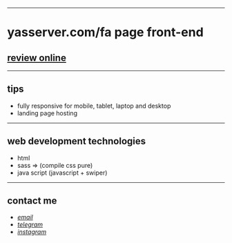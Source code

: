 
---

# yasserver.com/fa page front-end
## [review online](https://mohammad-zeynali.github.io/Yas-Server/)

---
## tips

* fully responsive for mobile, tablet, laptop and desktop
* landing page hosting
---
## web development technologies
* html 
* sass => (compile css pure)
* java script (javascript + swiper)
---
## contact me
* *[email](mailto:051.mhmdzynaly977@gmail.com)*
* *[telegram](https://t.me/zeynali2003/)*
* *[instagram](https://instagram.com/zeynali2003/)*

